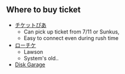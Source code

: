 ## Where to buy ticket

* [チケットぴあ](http://t.pia.jp/)
  * Can pick up ticket from 7/11 or Sunkus,
  * Easy to connect even during rush time
* [ローチケ](http://l-tike.com/)
  * Lawson
  * System's old..
* [Disk Garage](http://www.diskgarage.com/)
